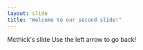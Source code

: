 ```yaml
---
layout: slide
title: "Welcome to our second slide!"
---
```

Mcthick's slide
Use the left arrow to go back!
